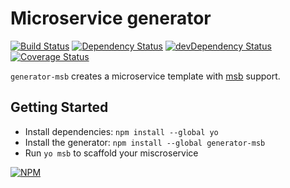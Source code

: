 # Microservice generator
[![Build Status](https://travis-ci.org/tcdl/generator-msb.svg?branch=master)](https://travis-ci.org/tcdl/generator-msb)
[![Dependency Status](https://david-dm.org/tcdl/generator-msb.svg)](https://david-dm.org/tcdl/generator-msb)
[![devDependency Status](https://david-dm.org/tcdl/generator-msb/dev-status.svg)](https://david-dm.org/tcdl/generator-msb#info=devDependencies)
[![Coverage Status](https://coveralls.io/repos/github/tcdl/generator-msb/badge.svg?branch=master)](https://coveralls.io/github/tcdl/generator-msb?branch=master)

`generator-msb` creates a microservice template with [msb](http://npmjs.com/msb) support.

## Getting Started

- Install dependencies: `npm install --global yo`
- Install the generator: `npm install --global generator-msb`
- Run `yo msb` to scaffold your miscroservice

[![NPM](https://nodei.co/npm/generator-msb.png?downloads=true&stars=true)](https://nodei.co/npm/generator-msb/)
